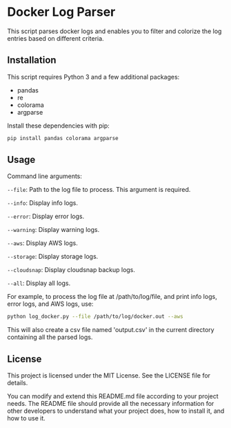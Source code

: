 # Docker Log Parser

This script parses docker logs and enables you to filter and colorize the log entries based on different criteria.

## Installation

This script requires Python 3 and a few additional packages:

- pandas
- re
- colorama
- argparse

Install these dependencies with pip:

```bash
pip install pandas colorama argparse
```

## Usage


Command line arguments:

`--file`: Path to the log file to process. This argument is required.

`--info`: Display info logs.

`--error`: Display error logs.

`--warning`: Display warning logs.

`--aws`: Display AWS logs.

`--storage`: Display storage logs.

`--cloudsnap`: Display cloudsnap backup logs.

`--all`: Display all logs.

For example, to process the log file at /path/to/log/file, and print info logs, error logs, and AWS logs, use:

```bash
python log_docker.py --file /path/to/log/docker.out --aws
```

This will also create a csv file named 'output.csv' in the current directory containing all the parsed logs.

## License
This project is licensed under the MIT License. See the LICENSE file for details.

You can modify and extend this README.md file according to your project needs. The README file should provide all the necessary information for other developers to understand what your project does, how to install it, and how to use it.

